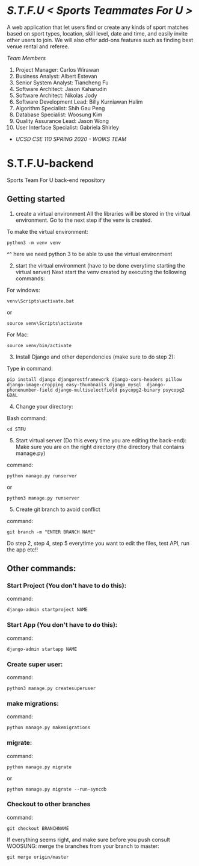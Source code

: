 # *S.T.F.U < Sports Teammates For U >*
A web application that let users find or create any kinds of sport matches based on sport types, location, skill level, date and time, and easily invite other users to join. We will also offer add-ons features such as finding best venue rental and referee.

*Team Members*

1. Project Manager: Carlos Wirawan
1. Business Analyst: Albert Estevan
1. Senior System Analyst: Tiancheng Fu
1. Software Architect: Jason Kaharudin
1. Software Architect: Nikolas Jody
1. Software Development Lead: Billy Kurniawan Halim
1. Algorithm Specialist: Shih Gau Peng
1. Database Specialist: Woosung Kim
1. Quality Assurance Lead: Jason Wong
1. User Interface Specialist: Gabriela Shirley

- *UCSD CSE 110 SPRING 2020 - WOIKS TEAM*

# S.T.F.U-backend
Sports Team For U back-end repository

## Getting started

1. create a virtual environment
All the libraries will be stored in the virtual environment.
Go to the next step if the venv is created.

To make the virtual environment:

    python3 -m venv venv 

^^ here we need python 3 to be able to use the virtual environment

2. start the virtual environment (have to be done everytime starting the virtual server)
Next start the venv created by executing the following commands:

For windows:

    venv\Scripts\activate.bat

or

    source venv\Scripts\activate

For Mac:

    source venv/bin/activate

3. Install Django and other dependencies (make sure to do step 2):
    
Type in command:
    
    pip install django djangorestframework django-cors-headers pillow django-image-cropping easy-thumbnails django_mysql  django-phonenumber-field django-multiselectfield psycopg2-binary psycopg2 GDAL

4. Change your directory:

Bash command:

    cd STFU

5. Start virtual server (Do this every time you are editing the back-end):
Make sure you are on the right directory (the directory that contains manage.py)

command:

    python manage.py runserver

or 

    python3 manage.py runserver

5. Create git branch to avoid conflict

command:

    git branch -m "ENTER BRANCH NAME"

 Do step 2, step 4, step 5 everytime you want to edit the files, test API, run the app etc!!



## Other commands:
### Start Project (You don't have to do this):
command:
    
    django-admin startproject NAME

### Start App (You don't have to do this):
command:

    django-admin startapp NAME

### Create super user:
command:

    python3 manage.py createsuperuser

###  make migrations:
command: 
    
    python manage.py makemigrations

### migrate:
command:
    
    python manage.py migrate

or

    python manage.py migrate --run-syncdb

### Checkout to other branches
command:

    git checkout BRANCHNAME

If everything seems right, and make sure before you push consult WOOSUNG:
merge the branches from your branch to master:

    git merge origin/master


